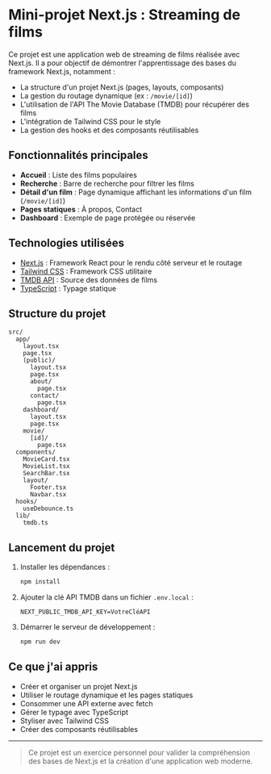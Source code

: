 # Mini-projet Next.js : Streaming de films

Ce projet est une application web de streaming de films réalisée avec Next.js. Il a pour objectif de démontrer l'apprentissage des bases du framework Next.js, notamment :

- La structure d'un projet Next.js (pages, layouts, composants)
- La gestion du routage dynamique (ex : `/movie/[id]`)
- L'utilisation de l'API The Movie Database (TMDB) pour récupérer des films
- L'intégration de Tailwind CSS pour le style
- La gestion des hooks et des composants réutilisables

## Fonctionnalités principales

- **Accueil** : Liste des films populaires
- **Recherche** : Barre de recherche pour filtrer les films
- **Détail d'un film** : Page dynamique affichant les informations d'un film (`/movie/[id]`)
- **Pages statiques** : À propos, Contact
- **Dashboard** : Exemple de page protégée ou réservée

## Technologies utilisées

- [Next.js](https://nextjs.org/) : Framework React pour le rendu côté serveur et le routage
- [Tailwind CSS](https://tailwindcss.com/) : Framework CSS utilitaire
- [TMDB API](https://www.themoviedb.org/documentation/api) : Source des données de films
- [TypeScript](https://www.typescriptlang.org/) : Typage statique

## Structure du projet

```
src/
  app/
    layout.tsx
    page.tsx
    (public)/
      layout.tsx
      page.tsx
      about/
        page.tsx
      contact/
        page.tsx
    dashboard/
      layout.tsx
      page.tsx
    movie/
      [id]/
        page.tsx
  components/
    MovieCard.tsx
    MovieList.tsx
    SearchBar.tsx
    layout/
      Footer.tsx
      Navbar.tsx
  hooks/
    useDebounce.ts
  lib/
    tmdb.ts
```

## Lancement du projet

1. Installer les dépendances :
   ```bash
   npm install
   ```
2. Ajouter la clé API TMDB dans un fichier `.env.local` :
   ```env
   NEXT_PUBLIC_TMDB_API_KEY=VotreCléAPI
   ```
3. Démarrer le serveur de développement :
   ```bash
   npm run dev
   ```

## Ce que j'ai appris

- Créer et organiser un projet Next.js
- Utiliser le routage dynamique et les pages statiques
- Consommer une API externe avec fetch
- Gérer le typage avec TypeScript
- Styliser avec Tailwind CSS
- Créer des composants réutilisables

---

> Ce projet est un exercice personnel pour valider la compréhension des bases de Next.js et la création d'une application web moderne.
